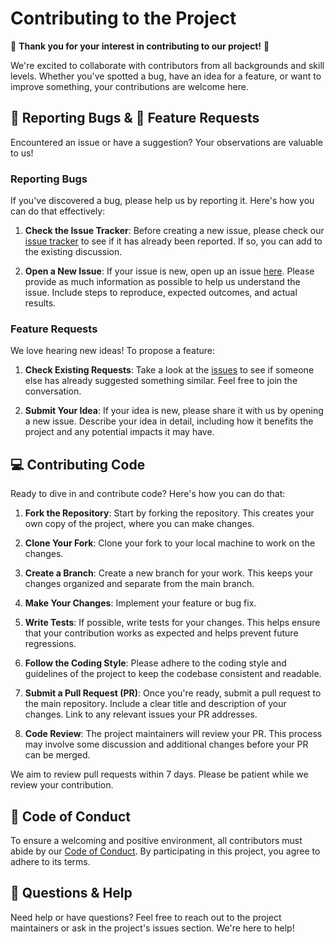 # Contributing to the Project

🌟 **Thank you for your interest in contributing to our project!** 🌟

We're excited to collaborate with contributors from all backgrounds and skill levels. Whether you've spotted a bug, have an idea for a feature, or want to improve something, your contributions are welcome here.

## 🐞 Reporting Bugs & 🌈 Feature Requests

Encountered an issue or have a suggestion? Your observations are valuable to us!

### Reporting Bugs

If you've discovered a bug, please help us by reporting it. Here's how you can do that effectively:

1. **Check the Issue Tracker**: Before creating a new issue, please check our [issue tracker](https://github.com/UBC-MDS/DSCI-532_2024_1_TBtracker/issues) to see if it has already been reported. If so, you can add to the existing discussion.

2. **Open a New Issue**: If your issue is new, open up an issue [here](https://github.com/UBC-MDS/DSCI-532_2024_1_TBtracker/issues/new). Please provide as much information as possible to help us understand the issue. Include steps to reproduce, expected outcomes, and actual results.

### Feature Requests

We love hearing new ideas! To propose a feature:

1. **Check Existing Requests**: Take a look at the [issues](https://github.com/UBC-MDS/DSCI-532_2024_1_TBtracker/issues) to see if someone else has already suggested something similar. Feel free to join the conversation.

2. **Submit Your Idea**: If your idea is new, please share it with us by opening a new issue. Describe your idea in detail, including how it benefits the project and any potential impacts it may have.

## 💻 Contributing Code

Ready to dive in and contribute code? Here's how you can do that:

1. **Fork the Repository**: Start by forking the repository. This creates your own copy of the project, where you can make changes.

2. **Clone Your Fork**: Clone your fork to your local machine to work on the changes.

3. **Create a Branch**: Create a new branch for your work. This keeps your changes organized and separate from the main branch.

4. **Make Your Changes**: Implement your feature or bug fix.

5. **Write Tests**: If possible, write tests for your changes. This helps ensure that your contribution works as expected and helps prevent future regressions.

6. **Follow the Coding Style**: Please adhere to the coding style and guidelines of the project to keep the codebase consistent and readable.

7. **Submit a Pull Request (PR)**: Once you're ready, submit a pull request to the main repository. Include a clear title and description of your changes. Link to any relevant issues your PR addresses.

8. **Code Review**: The project maintainers will review your PR. This process may involve some discussion and additional changes before your PR can be merged.

We aim to review pull requests within 7 days. Please be patient while we review your contribution.

## 📘 Code of Conduct

To ensure a welcoming and positive environment, all contributors must abide by our [Code of Conduct](CODE_OF_CONDUCT.md). By participating in this project, you agree to adhere to its terms.

## 🤝 Questions & Help

Need help or have questions? Feel free to reach out to the project maintainers or ask in the project's issues section. We're here to help!

